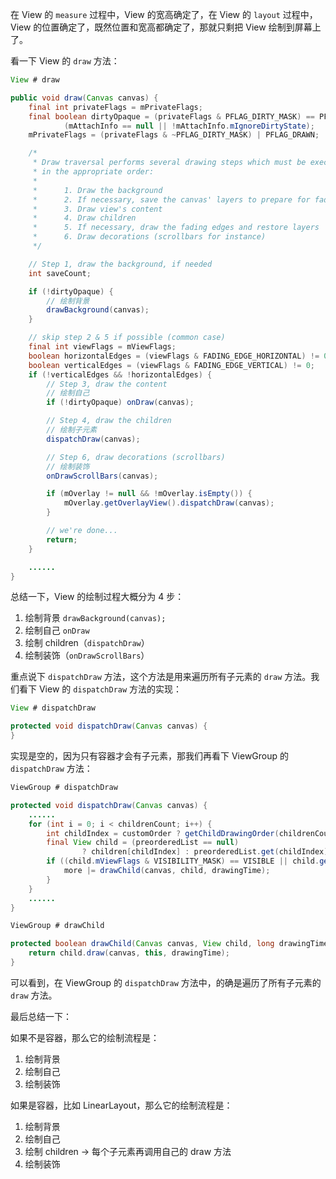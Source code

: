 在 View 的 `measure` 过程中，View 的宽高确定了，在 View 的 `layout` 过程中，View 的位置确定了，既然位置和宽高都确定了，那就只剩把 View 绘制到屏幕上了。

看一下 View 的 `draw` 方法：

```java
View # draw

public void draw(Canvas canvas) {
    final int privateFlags = mPrivateFlags;
    final boolean dirtyOpaque = (privateFlags & PFLAG_DIRTY_MASK) == PFLAG_DIRTY_OPAQUE &&
            (mAttachInfo == null || !mAttachInfo.mIgnoreDirtyState);
    mPrivateFlags = (privateFlags & ~PFLAG_DIRTY_MASK) | PFLAG_DRAWN;

    /*
     * Draw traversal performs several drawing steps which must be executed
     * in the appropriate order:
     *
     *      1. Draw the background
     *      2. If necessary, save the canvas' layers to prepare for fading
     *      3. Draw view's content
     *      4. Draw children
     *      5. If necessary, draw the fading edges and restore layers
     *      6. Draw decorations (scrollbars for instance)
     */

    // Step 1, draw the background, if needed
    int saveCount;

    if (!dirtyOpaque) {
        // 绘制背景
        drawBackground(canvas);
    }

    // skip step 2 & 5 if possible (common case)
    final int viewFlags = mViewFlags;
    boolean horizontalEdges = (viewFlags & FADING_EDGE_HORIZONTAL) != 0;
    boolean verticalEdges = (viewFlags & FADING_EDGE_VERTICAL) != 0;
    if (!verticalEdges && !horizontalEdges) {
        // Step 3, draw the content
        // 绘制自己
        if (!dirtyOpaque) onDraw(canvas);

        // Step 4, draw the children
        // 绘制子元素
        dispatchDraw(canvas);

        // Step 6, draw decorations (scrollbars)
        // 绘制装饰
        onDrawScrollBars(canvas);

        if (mOverlay != null && !mOverlay.isEmpty()) {
            mOverlay.getOverlayView().dispatchDraw(canvas);
        }

        // we're done...
        return;
    }

    ......
}
```

总结一下，View 的绘制过程大概分为 4 步：

1. 绘制背景 `drawBackground(canvas);`
2. 绘制自己 `onDraw`
3. 绘制 children（`dispatchDraw`）
4. 绘制装饰（`onDrawScrollBars`）

重点说下 `dispatchDraw` 方法，这个方法是用来遍历所有子元素的 `draw` 方法。我们看下 View 的 `dispatchDraw` 方法的实现：

```java
View # dispatchDraw

protected void dispatchDraw(Canvas canvas) {
}
```

实现是空的，因为只有容器才会有子元素，那我们再看下 ViewGroup 的 `dispatchDraw` 方法：

```java
ViewGroup # dispatchDraw

protected void dispatchDraw(Canvas canvas) {
    ......
    for (int i = 0; i < childrenCount; i++) {
        int childIndex = customOrder ? getChildDrawingOrder(childrenCount, i) : i;
        final View child = (preorderedList == null)
                ? children[childIndex] : preorderedList.get(childIndex);
        if ((child.mViewFlags & VISIBILITY_MASK) == VISIBLE || child.getAnimation() != null) {
            more |= drawChild(canvas, child, drawingTime);
        }
    }
    ......
}

ViewGroup # drawChild

protected boolean drawChild(Canvas canvas, View child, long drawingTime) {
    return child.draw(canvas, this, drawingTime);
}
```

可以看到，在 ViewGroup 的 `dispatchDraw` 方法中，的确是遍历了所有子元素的 `draw` 方法。

最后总结一下：

如果不是容器，那么它的绘制流程是：

1. 绘制背景
2. 绘制自己
3. 绘制装饰

如果是容器，比如 LinearLayout，那么它的绘制流程是：

1. 绘制背景
2. 绘制自己
3. 绘制 children -> 每个子元素再调用自己的 draw 方法
4. 绘制装饰
